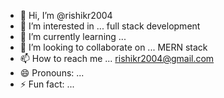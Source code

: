 - 👋 Hi, I’m @rishikr2004
- 👀 I’m interested in ... full stack development
- 🌱 I’m currently learning ... 
- 💞️ I’m looking to collaborate on ... MERN stack
- 📫 How to reach me ... rishikr2004@gmail.com
- 😄 Pronouns: ...
- ⚡ Fun fact: ...

<!---
rishikr2004/rishikr2004 is a ✨ special ✨ repository because its `README.md` (this file) appears on your GitHub profile.
You can click the Preview link to take a look at your changes.
--->
